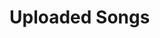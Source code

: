<html>
<head>
  <title>Uploaded Songs</title>
  <link rel="stylesheet" href="uploadstyles.css">
</head>
<body>
  <h1>Uploaded Songs</h1>
  
  <ul id="songList"></ul>
  
  <script>
    // Retrieve the uploaded songs from localStorage
    var songs = JSON.parse(localStorage.getItem("uploadedSongs")) || [];
    
    // Sort the songs in alphabetical order by song name
    songs.sort(function(a, b) {
      var songA = a.songName.toLowerCase();
      var songB = b.songName.toLowerCase();
      if (songA < songB) {
        return -1;
      }
      if (songA > songB) {
        return 1;
      }
      return 0;
    });
    
    // Display the songs in the list
    var songList = document.getElementById("songList");
    for (var i = 0; i < songs.length; i++) {
      var song = songs[i];
      
      var li = document.createElement("li");
      var div = document.createElement("div");
      div.className = "song";
      
      var songName = document.createElement("span");
      songName.className = "song-name";
      songName.textContent = song.songName;
      
      var artistName = document.createElement("span");
      artistName.textContent = "by " + song.artistName;
      
      var audio = document.createElement("audio");
      audio.controls = true;
      
      // Create a Blob URL from the base64-encoded data
      var blob = base64ToBlob(song.mp3File, "audio/mpeg");
      var url = URL.createObjectURL(blob);
      audio.src = url;
      
      div.appendChild(songName);
      div.appendChild(artistName);
      li.appendChild(div);
      li.appendChild(audio);
      
      songList.appendChild(li);
    }
    
    // Convert base64 to Blob object
    function base64ToBlob(base64Data, contentType) {
      var sliceSize = 1024;
      var byteCharacters = atob(base64Data);
      var byteArrays = [];
      
      for (var offset = 0; offset < byteCharacters.length; offset += sliceSize) {
        var slice = byteCharacters.slice(offset, offset + sliceSize);
        
        var byteNumbers = new Array(slice.length);
        for (var i = 0; i < slice.length; i++) {
          byteNumbers[i] = slice.charCodeAt(i);
        }
        
        var byteArray = new Uint8Array(byteNumbers);
        byteArrays.push(byteArray);
      }
      
      return new Blob(byteArrays, { type: contentType });
    }
  </script>
</body>
</html>
